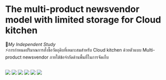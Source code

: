 # The multi-product newsvendor model with limited storage for Cloud kitchen  <BR/> 
🌱*My Independent Study*
<BR/>⚡การกำหนดปริมาณการสั่งซื้อวัตถุดิบที่เหมาะสมสำหรับ Cloud kitchen ด้วยตัวแบบ 
Multi-product newsvendor ภายใต้ข้อจำกัดด้านพื้นที่ในการจัดเก็บ



<br /> ![](https://img.shields.io/badge/python-statsmodels-yellow)
![](https://img.shields.io/badge/python-PMDARIMA-yellow)
![](https://img.shields.io/badge/python-PROPHET-yellow)
![](https://img.shields.io/badge/python-XGBOOST-yellow)
![](https://img.shields.io/badge/Excel-Solver-brightgreen)
![](https://img.shields.io/badge/Tableau-Prep-lightblue)

